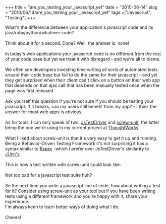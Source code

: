 +++ 
title = "are_you_testing_your_javascript_yet"
date = "2010-06-14"
slug = "2010/06/14/are_you_testing_your_javascript_yet"
tags =["Javascript", "Testing"]
+++

<p>
What's the difference between your application's javascript code and its java/ruby/python/whatever code?<br><br>Think about it for a second. Done? Well, the answer is: none!<br><br>In today's web applications your javascript code is no different from the rest of your code base but yet we treat it with disregard - and we're all to blame.<br><br>We often see developers investing time writing all sorts of automated tests around their code base but fail to do the same for their javascript -  and yet they get surprised when their client can't click on a button on their web app that depends on that ajax call that has been manually tested once when the page was first released.<br><br>Ask yourself this question if you're not sure if you should be testing your javascript: If it breaks, can my users still benefit from my app? - I think the answer for most web apps is obvious.<br><br>As for tools, I can only speak of two, <a href="http://code.google.com/p/js-test-driver/" target="_blank">JsTestDriver</a> and <a href="http://github.com/nkallen/screw-unit" target="_blank">screw-unit</a>, the latter being the one we're using in my current project at <a href="http://www.thoughtworks.com" target="_blank">ThoughtWorks</a>.<br><br>What I liked about screw-unit is that it's very easy to get it up and running. Being a Behavior-Driven Testing Framework it's not surprising it has a syntax similar to <a href="http://rspec.info/" target="_blank">Rspec</a> -which I prefer over JsTestDriver's similarity to <a href="http://www.junit.org/" target="_blank">JUnit's</a>.<br><br><script src="https://gist.github.com/790871.js?file=gistfile1.js"></script> This is how a test written with screw-unit could look like:  <script src="https://gist.github.com/790873.js?file=gistfile1.js"></script><br><br>Not too bad for a javascript test suite huh?<br><br>So the next time you write a javascript line of code, how about writing a test for it? Consider using screw-unit as your tool but if you have been writing tests using a different framework and you're happy with it, share your experience.<br>I'm always keen to learn better ways of doing what I do.<br><br>Cheers!
</p>


